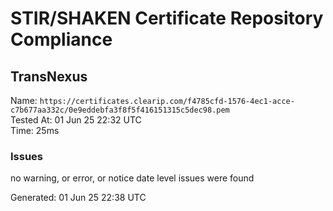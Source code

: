 # STIR/SHAKEN Certificate Repository Compliance

## TransNexus

Name: `https://certificates.clearip.com/f4785cfd-1576-4ec1-acce-c7b677aa332c/0e9eddebfa3f8f5f416151315c5dec98.pem`\
Tested At: 01 Jun 25 22:32 UTC\
Time: 25ms

### Issues

no warning, or error, or notice date level issues were found

Generated: 01 Jun 25 22:38 UTC
